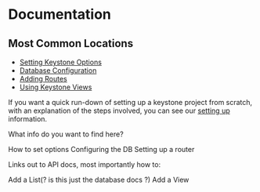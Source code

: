 # Documentation

## Most Common Locations

- [Setting Keystone Options](/documentation/configuration)
- [Database Configuration](/documentation/database)
- [Adding Routes](/documentation/configuration/#adding-routes)
- [Using Keystone Views](/api/view)

If you want a quick run-down of setting up a keystone project from scratch, with an explanation of the steps involved, you can see our [setting up](/getting-started/setting-up/part-1) information.

What info do you want to find here?

How to set options
Configuring the DB
Setting up a router

Links out to API docs, most importantly how to:

Add a List(? is this just the database docs ?)
Add a View
